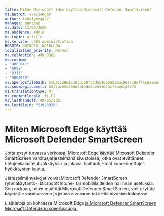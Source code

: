 ```yaml
---
title: Miten Microsoft Edge käyttää Microsoft Defender SmartScreen?
ms.author: v-aiyengar
author: AshaIyengar21
manager: dansimp
ms.date: 12/05/2020
ms.audience: Admin
ms.topic: article
ms.service: o365-administration
ROBOTS: NOINDEX, NOFOLLOW
localization_priority: Normal
ms.collection: Adm_O365
ms.custom:
- "9003847"
- "6897"
- "8331"
- "9004625"
ms.openlocfilehash: b1b8125961c1033b58fa5d560de855e03c967718dffec65eba7ac59a66cd3f6e
ms.sourcegitcommit: b5f7da89a650d2915dc652449623c78be6247175
ms.translationtype: MT
ms.contentlocale: fi-FI
ms.lasthandoff: 08/05/2021
ms.locfileid: "53926926"
---
```

# <a name="how-microsoft-edge-uses-microsoft-defender-smartscreen"></a>Miten Microsoft Edge käyttää Microsoft Defender SmartScreen

Jotta pysyt turvassa verkossa, Microsoft Edge käyttää Microsoft Defender SmartScreen varoitusjärjestelmänä sivustoissa, jotka ovat levittäneet tietojenkalasteluhyökkäyksiä ja jakavat haittaohjelmat kohdennettujen hyökkäysten kautta.

Järjestelmänvalvojat voivat Microsoft Defender SmartScreen ryhmäkäytäntö-, Microsoft Intune- tai mobiililaitteiden hallinnan asetuksia. Sen mukaan, miten määrität Microsoft Defender SmartScreen, voit näyttää käyttäjille varoitussivun ja jatkaa sivustoon tai estää sivuston kokonaan.

Lisätietoja on kohdassa Microsoft Edge [ja Microsoft Defender SmartScreen](https://go.microsoft.com/fwlink/?linkid=2133081) [Microsoft Defenderin sovellussuoja.](https://go.microsoft.com/fwlink/?linkid=2132839)